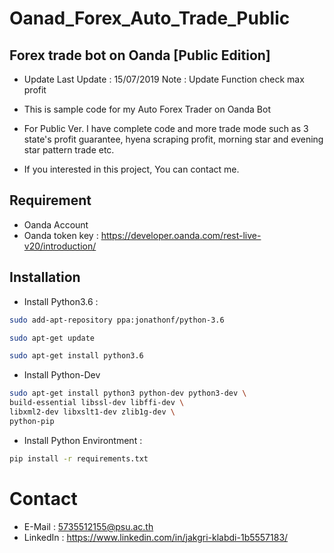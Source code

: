 # Oanad_Forex_Auto_Trade_Public
## Forex trade bot on Oanda [Public Edition]

- Update
 Last Update : 15/07/2019
 Note : Update Function check max profit

 - This is sample code for my Auto Forex Trader on Oanda Bot


- For Public Ver.
 I have complete code and more trade mode such as 3 state's profit guarantee,
 hyena scraping profit, morning star and evening star pattern trade etc.


 - If you interested in this project, You can contact me.


## Requirement
- Oanda Account
- Oanda token key : https://developer.oanda.com/rest-live-v20/introduction/


## Installation
- Install Python3.6 :
```bash
sudo add-apt-repository ppa:jonathonf/python-3.6

sudo apt-get update

sudo apt-get install python3.6
```

- Install Python-Dev
```bash
sudo apt-get install python3 python-dev python3-dev \
build-essential libssl-dev libffi-dev \
libxml2-dev libxslt1-dev zlib1g-dev \
python-pip
```

- Install Python Environtment :
```bash
pip install -r requirements.txt
```

 # Contact 
 - E-Mail : 5735512155@psu.ac.th
 - LinkedIn : https://www.linkedin.com/in/jakgri-klabdi-1b5557183/
